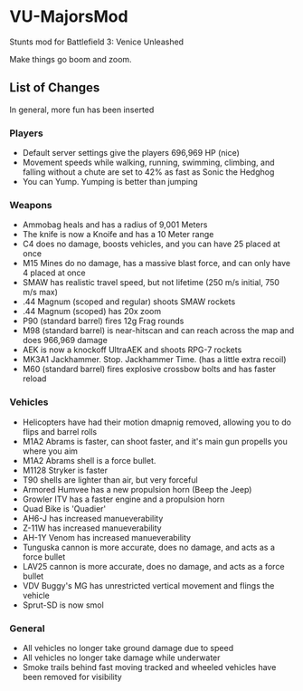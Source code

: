 # VU-MajorsMod
Stunts mod for Battlefield 3: Venice Unleashed

Make things go boom and zoom.

## List of Changes
In general, more fun has been inserted

### Players
- Default server settings give the players 696,969 HP (nice)
- Movement speeds while walking, running, swimming, climbing, and falling without a chute are set to 42% as fast as Sonic the Hedghog
- You can Yump. Yumping is better than jumping

### Weapons
- Ammobag heals and has a radius of 9,001 Meters
- The knife is now a Knoife and has a 10 Meter range
- C4 does no damage, boosts vehicles, and you can have 25 placed at once
- M15 Mines do no damage, has a massive blast force, and can only have 4 placed at once
- SMAW has realistic travel speed, but not lifetime (250 m/s initial, 750 m/s max)
- .44 Magnum (scoped and regular) shoots SMAW rockets
- .44 Magnum (scoped) has 20x zoom
- P90 (standard barrel) fires 12g Frag rounds
- M98 (standard barrel) is near-hitscan and can reach across the map and does 966,969 damage
- AEK is now a knockoff UltraAEK and shoots RPG-7 rockets
- MK3A1 Jackhammer. Stop. Jackhammer Time. (has a little extra recoil)
- M60 (standard barrel) fires explosive crossbow bolts and has faster reload

### Vehicles
- Helicopters have had their motion dmapnig removed, allowing you to do flips and barrel rolls
- M1A2 Abrams is faster, can shoot faster, and it's main gun propells you where you aim
- M1A2 Abrams shell is a force bullet.
- M1128 Stryker is faster
- T90 shells are lighter than air, but very forceful
- Armored Humvee has a new propulsion horn (Beep the Jeep)
- Growler ITV has a faster engine and a propulsion horn
- Quad Bike is 'Quadier'
- AH6-J has increased manueverability
- Z-11W has increased manueverability
- AH-1Y Venom has increased manueverability
- Tunguska cannon is more accurate, does no damage, and acts as a force bullet
- LAV25 cannon is more accurate, does no damage, and acts as a force bullet
- VDV Buggy's MG has unrestricted vertical movement and flings the vehicle
- Sprut-SD is now smol

### General
- All vehicles no longer take ground damage due to speed
- All vehicles no longer take damage while underwater
- Smoke trails behind fast moving tracked and wheeled vehicles have been removed for visibility